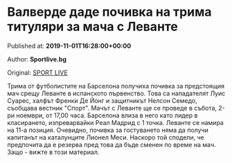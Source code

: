 
# Валверде даде почивка на трима титуляри за мача с Леванте

Published at: **2019-11-01T16:28:00+00:00**

Author: **Sportlive.bg**

Original: [SPORT LIVE](https://www.sportlive.bg/worldfootball/spain/valverde-dade-pochivka-na-trima-titulqri-za-macha-s-levante-1390829.html)

Трима от футболистите на Барселона получиха почивка за предстоящия мач срещу Леванте в испанското първенство. Това са нападателят Луис Суарес, халфът Френки Де Йонг и защитникът Нелсон Семедо, съобщава вестник "Спорт".
Мачът с Леванте ще се проведе в събота, 2-ри ноември, от 17,00 часа. Барселона влиза в него като лидер в класирането, изпреварвайки Реал Мадрид с 1 точка. Леванте се намира на 11-а позиция.
Очевидно, почивка за гостуването няма да получи капитанът на каталунците Лионел Меси. Наскоро той сподели, че предпочита да е резерва пред това да бъде сменен по време на мач. Защо - вижте в този материал.
